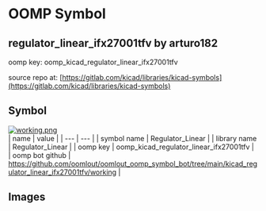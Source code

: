 # OOMP Symbol  
## regulator_linear_ifx27001tfv  by arturo182  
  
oomp key: oomp_kicad_regulator_linear_ifx27001tfv  
  
source repo at: [https://gitlab.com/kicad/libraries/kicad-symbols](https://gitlab.com/kicad/libraries/kicad-symbols)  
## Symbol  
  
[![working.png](working_600.png)](working.png)  
| name | value | 
| --- | --- | 
| symbol name | Regulator_Linear | 
| library name | Regulator_Linear | 
| oomp key | oomp_kicad_regulator_linear_ifx27001tfv | 
| oomp bot github | https://github.com/oomlout/oomlout_oomp_symbol_bot/tree/main/kicad_regulator_linear_ifx27001tfv/working | 
## Images  
